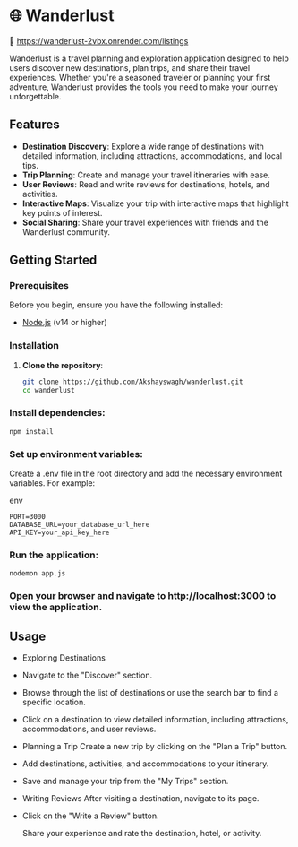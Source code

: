 # 🌐 Wanderlust
🔗 https://wanderlust-2vbx.onrender.com/listings

Wanderlust is a travel planning and exploration application designed to help users discover new destinations, plan trips, and share their travel experiences. Whether you're a seasoned traveler or planning your first adventure, Wanderlust provides the tools you need to make your journey unforgettable.

## Features

- **Destination Discovery**: Explore a wide range of destinations with detailed information, including attractions, accommodations, and local tips.
- **Trip Planning**: Create and manage your travel itineraries with ease.
- **User Reviews**: Read and write reviews for destinations, hotels, and activities.
- **Interactive Maps**: Visualize your trip with interactive maps that highlight key points of interest.
- **Social Sharing**: Share your travel experiences with friends and the Wanderlust community.

## Getting Started

### Prerequisites

Before you begin, ensure you have the following installed:

- [Node.js](https://nodejs.org/) (v14 or higher)


### Installation

1. **Clone the repository**:
   ```bash
   git clone https://github.com/Akshayswagh/wanderlust.git
   cd wanderlust

### Install dependencies:

    npm install

### Set up environment variables:
Create a .env file in the root directory and add the necessary environment variables. For example:

env

    PORT=3000 
    DATABASE_URL=your_database_url_here
    API_KEY=your_api_key_here

### Run the application:
    nodemon app.js

### Open your browser and navigate to http://localhost:3000 to view the application.

## Usage

- Exploring Destinations
- Navigate to the "Discover" section.

- Browse through the list of destinations or use the search bar to find a specific location.

- Click on a destination to view detailed information, including attractions, accommodations, and user reviews.

- Planning a Trip
  Create a new trip by clicking on the "Plan a Trip" button.

- Add destinations, activities, and accommodations to your itinerary.

- Save and manage your trip from the "My Trips" section.

- Writing Reviews
After visiting a destination, navigate to its page.

- Click on the "Write a Review" button.

  Share your experience and rate the destination, hotel, or activity.

